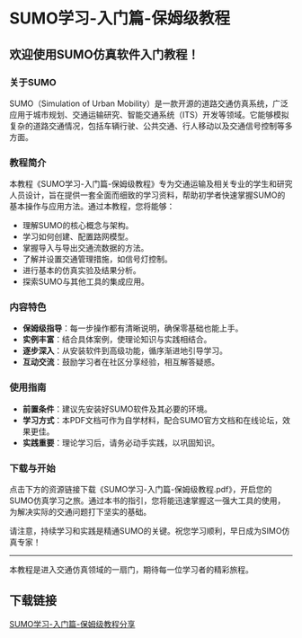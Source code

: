 # SUMO学习-入门篇-保姆级教程

## 欢迎使用SUMO仿真软件入门教程！

### 关于SUMO
SUMO（Simulation of Urban Mobility）是一款开源的道路交通仿真系统，广泛应用于城市规划、交通运输研究、智能交通系统（ITS）开发等领域。它能够模拟复杂的道路交通情况，包括车辆行驶、公共交通、行人移动以及交通信号控制等多方面。

### 教程简介
本教程《SUMO学习-入门篇-保姆级教程》专为交通运输及相关专业的学生和研究人员设计，旨在提供一套全面而细致的学习资料，帮助初学者快速掌握SUMO的基本操作与应用方法。通过本教程，您将能够：

- 理解SUMO的核心概念与架构。
- 学习如何创建、配置路网模型。
- 掌握导入与导出交通流数据的方法。
- 了解并设置交通管理措施，如信号灯控制。
- 进行基本的仿真实验及结果分析。
- 探索SUMO与其他工具的集成应用。

### 内容特色
- **保姆级指导**：每一步操作都有清晰说明，确保零基础也能上手。
- **实例丰富**：结合具体案例，使理论知识与实践相结合。
- **逐步深入**：从安装软件到高级功能，循序渐进地引导学习。
- **互动交流**：鼓励学习者在社区分享经验，相互解答疑惑。

### 使用指南
- **前置条件**：建议先安装好SUMO软件及其必要的环境。
- **学习方式**：本PDF文档可作为自学材料，配合SUMO官方文档和在线论坛，效果更佳。
- **实践重要**：理论学习后，请务必动手实践，以巩固知识。

### 下载与开始
点击下方的资源链接下载《SUMO学习-入门篇-保姆级教程.pdf》，开启您的SUMO仿真学习之旅。通过本书的指引，您将能迅速掌握这一强大工具的使用，为解决实际的交通问题打下坚实的基础。

请注意，持续学习和实践是精通SUMO的关键。祝您学习顺利，早日成为SIMO仿真专家！

---

本教程是进入交通仿真领域的一扇门，期待每一位学习者的精彩旅程。

## 下载链接

[SUMO学习-入门篇-保姆级教程分享](https://pan.quark.cn/s/e3a70195cdf1)